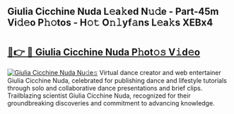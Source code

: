## Giulia Cicchine Nuda L𝚎a𝚔ed N𝚞𝚍e - Part-45m Vi𝚍𝚎o P𝚑𝚘tos - H𝚘𝚝 O𝚗𝚕yf𝚊ns L𝚎a𝚔s XEBx4

# <h2><a href="http://kf9ci2.oniu.top/?m=Giulia+Cicchine+Nuda">🔗👉 🔴 Giulia Cicchine Nuda P𝚑ot𝚘𝚜 V𝚒d𝚎o</a></h2>

[![Giulia Cicchine Nuda Nu𝚍e𝚜](https://i.imgur.com/0qMVB7G.gif)](http://kf9ci2.oniu.top/?m=Giulia+Cicchine+Nuda)
Virtual dance creator and web entertainer Giulia Cicchine Nuda, celebrated for publishing dance and lifestyle tutorials through solo and collaborative dance presentations and brief clips. Trailblazing scientist Giulia Cicchine Nuda, recognized for their groundbreaking discoveries and commitment to advancing knowledge.  
